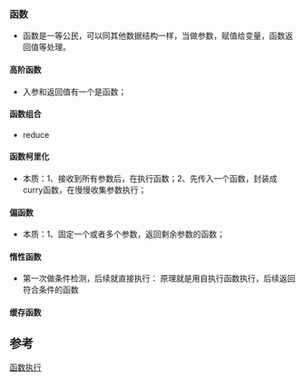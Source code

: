 ### 函数
- 函数是一等公民，可以同其他数据结构一样，当做参数，赋值给变量，函数返回值等处理。

#### 高阶函数
- 入参和返回值有一个是函数；

#### 函数组合
- reduce

#### 函数柯里化
- 本质：1、接收到所有参数后，在执行函数；2、先传入一个函数，封装成curry函数，在慢慢收集参数执行；

#### 偏函数
- 本质：1、固定一个或者多个参数，返回剩余参数的函数；

#### 惰性函数
- 第一次做条件检测，后续就直接执行： 原理就是用自执行函数执行，后续返回符合条件的函数
#### 缓存函数

## 参考
[函数执行](https://juejin.im/post/6892886272377880583#heading-11)
